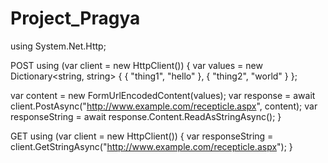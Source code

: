# Project_Pragya


using System.Net.Http;

POST
using (var client = new HttpClient())
{
var values = new Dictionary<string, string>
{
  { "thing1", "hello" },
  { "thing2", "world" }
};
 
var content = new FormUrlEncodedContent(values); 
var response = await client.PostAsync("http://www.example.com/recepticle.aspx", content);
var responseString = await response.Content.ReadAsStringAsync();
}

GET
using (var client = new HttpClient())
{
  var responseString = client.GetStringAsync("http://www.example.com/recepticle.aspx");
}
